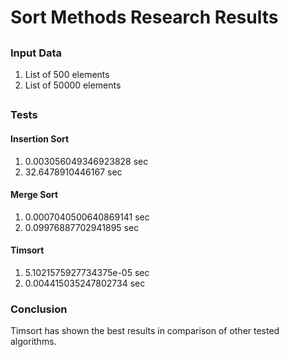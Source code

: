# Sort Methods Research Results

##

### Input Data

1. List of 500 elements
2. List of 50000 elements

##

### Tests

#### Insertion Sort

1. 0.003056049346923828 sec
2. 32.6478910446167 sec

#### Merge Sort

1. 0.0007040500640869141 sec
2. 0.09976887702941895 sec

#### Timsort

1. 5.1021575927734375e-05 sec
2. 0.004415035247802734 sec

### Conclusion

Timsort has shown the best results in comparison of other tested algorithms.
